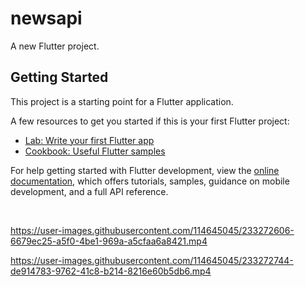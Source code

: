 # newsapi

A new Flutter project.

## Getting Started

This project is a starting point for a Flutter application.

A few resources to get you started if this is your first Flutter project:

- [Lab: Write your first Flutter app](https://docs.flutter.dev/get-started/codelab)
- [Cookbook: Useful Flutter samples](https://docs.flutter.dev/cookbook)

For help getting started with Flutter development, view the
[online documentation](https://docs.flutter.dev/), which offers tutorials,
samples, guidance on mobile development, and a full API reference.
<p>
<img src"https://user-images.githubusercontent.com/114645045/233272848-8e6c079b-0ac5-472d-83ba-659f946e81f3.jpg"width=22%,height=35%>
<img src"https://user-images.githubusercontent.com/114645045/233272935-113d142b-1217-4432-8e37-2e6519a83b71.jpg"width=22%,height=35%>
<img src"https://user-images.githubusercontent.com/114645045/233273041-1cf12052-d1ca-4efd-b4ea-f3f2ede7e619.jpg"width=22%,height=35%>
<img src"https://user-images.githubusercontent.com/114645045/233273103-47223a8a-9227-49cd-9672-058a3585d522.jpg"width=22%,height=35%>
<img src"https://user-images.githubusercontent.com/114645045/233273168-ff7a2e4f-cae2-474e-9c25-0bd96f80b553.jpg"width=22%,height=35%>
<img src"https://user-images.githubusercontent.com/114645045/233273271-d4a7bb27-5c5c-49e7-aabb-a190038fae90.jpg"width=22%,height=35%>
<p>


https://user-images.githubusercontent.com/114645045/233272606-6679ec25-a5f0-4be1-969a-a5cfaa6a8421.mp4



https://user-images.githubusercontent.com/114645045/233272744-de914783-9762-41c8-b214-8216e60b5db6.mp4


